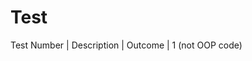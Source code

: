 # Test

Test Number     |      Description      |       Outcome     |
    1              (not OOP code)